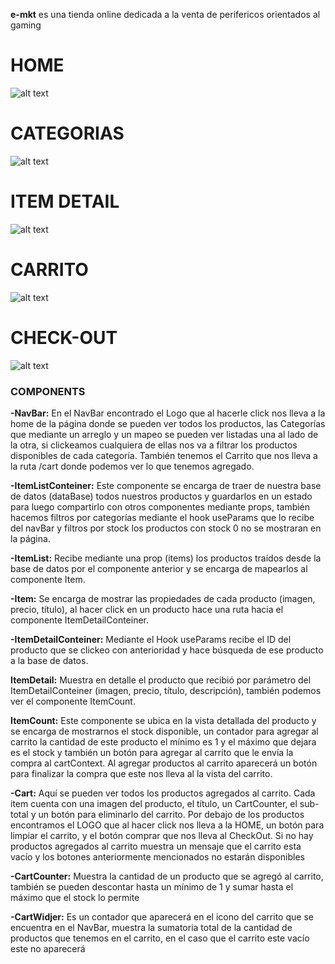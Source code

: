 **e-mkt** es una tienda online dedicada a la venta de perifericos orientados al gaming

# HOME
![alt text](https://github.com/aguescribano87/e-mkt/blob/44c0e54b1a91da4ccc7b2e4c97cb9c2863eec861/src/img/Home.gif)

# CATEGORIAS
![alt text](https://github.com/aguescribano87/e-mkt/blob/eaf7204ce6a8f4ba550e73ca6415338456c6cbe8/src/img/Categorias.gif)

# ITEM DETAIL
![alt text](https://github.com/aguescribano87/e-mkt/blob/eaf7204ce6a8f4ba550e73ca6415338456c6cbe8/src/img/Item%20Detail.gif)

# CARRITO
![alt text](https://github.com/aguescribano87/e-mkt/blob/eaf7204ce6a8f4ba550e73ca6415338456c6cbe8/src/img/Carrito.gif)

# CHECK-OUT
![alt text](https://github.com/aguescribano87/e-mkt/blob/eaf7204ce6a8f4ba550e73ca6415338456c6cbe8/src/img/Check-out.gif)


### COMPONENTS ###

**-NavBar:** En el NavBar encontrado el Logo que al hacerle click nos lleva a la home de la página donde se pueden ver todos los productos, las Categorías que mediante un arreglo y un mapeo se pueden ver listadas una al lado de la otra, si clickeamos cualquiera de ellas nos va a filtrar los productos disponibles de cada categoría. También tenemos el Carrito que nos lleva a la ruta /cart donde podemos ver lo que tenemos agregado.

**-ItemListConteiner:** Este componente se encarga de traer de nuestra base de datos (dataBase) todos nuestros productos y guardarlos en un estado para luego compartirlo con otros componentes mediante props, también hacemos filtros por categorías mediante el hook useParams que lo recibe del navBar y filtros por stock los productos con stock 0 no se mostraran en la página.

**-ItemList:** Recibe mediante una prop (items) los productos traídos desde la base de datos por el componente anterior y se encarga de mapearlos al componente Item.

**-Item:** Se encarga de mostrar las propiedades de cada producto (imagen, precio, título), al hacer click en un producto hace una ruta hacia el componente ItemDetailConteiner.

**-ItemDetailConteiner:** Mediante el Hook useParams recibe el ID del producto que se clickeo con anterioridad y hace búsqueda de ese producto a la base de datos.

**ItemDetail:** Muestra en detalle el producto que recibió por parámetro del ItemDetailConteiner (imagen, precio, título, descripción), también podemos ver el componente ItemCount.

**ItemCount:** Este componente se ubica en la vista detallada del producto y se encarga de mostrarnos el stock disponible, un contador para agregar al carrito la cantidad de este producto el mínimo es 1 y el máximo que dejara es el stock y también un botón para agregar al carrito que le envía la compra al cartContext. Al agregar productos al carrito aparecerá un botón para finalizar la compra que este nos lleva al la vista del carrito.

**-Cart:** Aquí se pueden ver todos los productos agregados al carrito. Cada item cuenta con una imagen del producto, el título, un CartCounter, el sub-total y un botón para eliminarlo del carrito. Por debajo de los productos encontramos el LOGO que al hacer click nos lleva a la HOME, un botón para limpiar el carrito, y el botón comprar que nos lleva al CheckOut. Si no hay productos agregados al carrito muestra un mensaje que el carrito esta vacío y los botones anteriormente mencionados no estarán disponibles

**-CartCounter:** Muestra la cantidad de un producto que se agregó al carrito, también se pueden descontar hasta un mínimo de 1 y sumar hasta el máximo que el stock lo permite

**-CartWidjer:** Es un contador que aparecerá en el icono del carrito que se encuentra en el NavBar, muestra la sumatoria total de la cantidad de productos que tenemos en el carrito, en el caso que el carrito este vacío este no aparecerá
